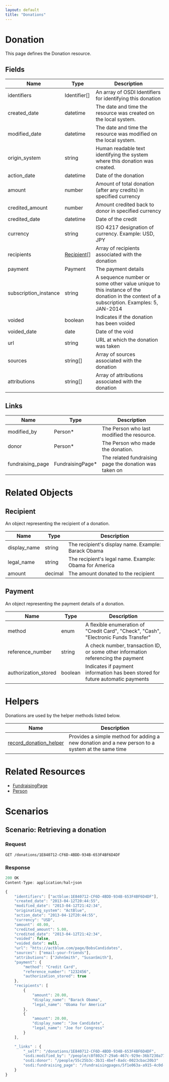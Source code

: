 ```yaml
---
layout: default
title: "Donations"
---
```


# Donation

This page defines the Donation resource.

## Fields

| Name          | Type      | Description
|-----------    |-----------|--------------
|identifiers    |Identifier[] |An array of OSDI Identifiers for identifying this donation
|created_date	|datetime	| The date and time the resource was created on the local system.
|modified_date	|datetime	| The date and time the resource was modified on the local system.
|origin_system	|string		| Human readable text identifying the system where this donation was created.
|action_date    |datetime   | Date of the donation
|amount         |number		| Amount of total donation (after any credits) in specified currency
|credited_amount|number		| Amount credited back to donor in specified currency
|credited_date	|datetime	| Date of the credit
|currency		|string		| ISO 4217 designation of currency. Example: USD, JPY
|recipients		|[Recipient](#Recipient)[]| Array of recipients associated with the donation
|payment		|Payment	| The payment details
|subscription_instance|string| A sequence number or some other value unique to this instance of the donation in the context of a subscription. Examples: 5, JAN-2014
|voided			|boolean	|Indicates if the donation has been voided
|voided_date  	|date		|Date of the void
|url			|string		|URL at which the donation was taken
|sources		|string[]   |Array of sources associated with the donation
|attributions	|string[]   |Array of attributions associated with the donation

## Links

| Name          | Type      | Description
|-----------    |-----------|--------------
|modified_by	|Person*	|The Person who last modified the resource.
|donor      	|Person*	|The Person who made the donation.
|fundraising_page|FundraisingPage* |The related fundraising page the donation was taken on

# Related Objects

## Recipient

An object representing the recipient of a donation.

| Name          | Type      | Description
|-----------    |-----------|--------------
|display_name	|string		|The recipient's display name. Example: Barack Obama
|legal_name		|string		|The recipient's legal name. Example: Obama for America
|amount  		|decimal	|The amount donated to the recipient

## Payment

An object representing the payment details of a donation.

| Name          | Type      | Description
|-----------    |-----------|--------------
|method			|enum		|A flexible enumeration of "Credit Card", "Check", "Cash", "Electronic Funds Transfer"
|reference_number |string		|A check number, transaction ID, or some other information referencing the payment
|authorization_stored |boolean	|Indicates if payment information has been stored for future automatic payments


# Helpers

Donations are used by the helper methods listed below.

| Name                  | Description
|-----------------------|--------------
|[record_donation_helper](record_donation_helper.md)| Provides a simple method for adding a new donation and a new person to a system at the same time

# Related Resources

* [FundraisingPage](fundraising_page.md)
* [Person](people.md)


# Scenarios

## Scenario: Retrieving a donation

### Request

```
GET /donations/1E840712-CF6D-4BDD-934B-653F4BF6D4DF	
```

### Response


```javascript
200 OK
Content-Type: application/hal+json

{
    "identifiers": ["actblue:1E840712-CF6D-4BDD-934B-653F4BF6D4DF"],
	"created_date": "2013-04-12T20:44:55",
	"modified_date": "2013-04-12T21:42:34",
	"originating_system": "ActBlue",
	"action_date": "2013-04-12T20:44:55",
    "currency": "USD",
	"amount": 40.00,
	"credited_amount": 5.00,
	"credited_date": "2013-04-12T21:42:34",
    "voided": false,
	"voided_date": null,
	"url": "htts://actblue.com/page/BobsCandidates",
	"sources": ["email-your-friends"],
	"attributions": ["JohnSmith", "SusanSmith"],
	"payment": {
		"method": "Credit Card",
		"reference_number": "1232456",
		"authorization_stored": true
	},
	"recipients": [
		{
			"amount": 20.00,
			"display_name": "Barack Obama",
			"legal_name": "Obama for America"
		},
		{
			"amount": 20.00,
			"display_name": "Joe Candidate",
			"legal_name": "Joe for Congress"
		}
	],

    "_links" : {
        "_self": "/donations/1E840712-CF6D-4BDD-934B-653F4BF6D4DF",
		"osdi:modified_by": "/people/c8f802c7-29a6-467c-929e-36b7230a77ab"
		"osdi:donor": "/people/55c25b3c-3b31-4bef-8adc-0023cbac20b3"
        "osdi:fundraising_page": "/fundraisingpages/5f1e063a-a915-4c0d-b5f6-4f299652aa49"
    }
}
```
